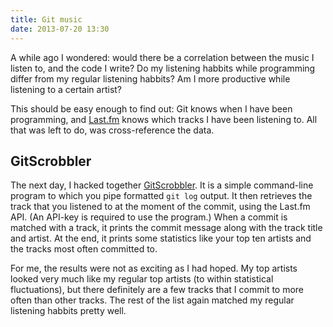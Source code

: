 ```yaml
---
title: Git music
date: 2013-07-20 13:30
---
```


A while ago I wondered: would there be a correlation between the music I
listen to, and the code I write? Do my listening habbits while
programming differ from my regular listening habbits? Am I more
productive while listening to a certain artist?

This should be easy enough to find out: Git knows when I have been
programming, and [Last.fm](http://last.fm) knows which tracks I have
been listening to. All that was left to do, was cross-reference the
data.

<!--more-->

GitScrobbler
------------

The next day, I hacked together
[GitScrobbler](https://github.com/ruud-v-a/gitscrobbler). It is a
simple command-line program to which you pipe formatted `git log`
output. It then retrieves the track that you listened to at the moment
of the commit, using the Last.fm API. (An API-key is required to use the
program.) When a commit is matched with a track, it prints the commit
message along with the track title and artist. At the end, it prints
some statistics like your top ten artists and the tracks most often
committed to.

For me, the results were not as exciting as I had hoped. My top artists
looked very much like my regular top artists (to within statistical
fluctuations), but there definitely are a few tracks that I commit to
more often than other tracks. The rest of the list again matched my
regular listening habbits pretty well.

